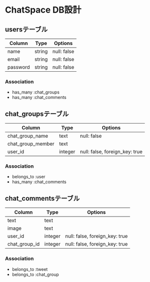 # ChatSpace DB設計
## usersテーブル
|Column|Type|Options|
|------|----|-------|
|name|string|null: false|
|email|string|null: false|
|password|string|null: false|
### Association
- has_many :chat_groups
- has_many :chat_comments

## chat_groupsテーブル
|Column|Type|Options|
|------|----|-------|
|chat_group_name|text|null: false|
|chat_group_member|text||
|user_id|integer|null: false, foreign_key: true|
### Association
- belongs_to :user
- has_many :chat_comments

## chat_commentsテーブル
|Column|Type|Options|
|------|----|-------|
|text|text||
|image|text||
|user_id|integer|null: false, foreign_key: true|
|chat_group_id|integer|null: false, foreign_key: true|
### Association
- belongs_to :tweet
- belongs_to :chat_group